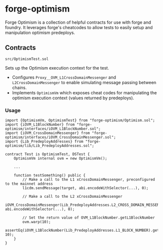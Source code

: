 # forge-optimism

Forge Optimism is a collection of helpful contracts for use with forge and foundry. It leverages forge's cheatcodes to allow tests to easily setup and manipulation optimism predeploys.

## Contracts

`src/OptimismTest.sol`

Sets up the Optimism execution context for the test.

- Configures `Proxy__OVM_L1CrossDomainMessenger` and `L2CrossDomainMessenger` to enable simulating message passing between chains.
- Implements `OptimismVm` which exposes cheat codes for manipulating the optimism execution context (values returned by predeploys).

### Usage

```solidity
import {OptimismVm, OptimismTest} from "forge-optimism/Optimism.sol";
import {iOVM_L1BlockNumber} from "forge-optimism/interfaces/iOVM_L1BlockNumber.sol";
import {iOVM_CrossDomainMessenger} from "forge-optimism/interfaces/iOVM_CrossDomainMessenger.sol";
import {Lib_PredeployAddresses} from "forge-optimism/lib/Lib_PredeployAddresses.sol";

contract Test is OptimismTest, DSTest {
    OptimismVm internal ovm = new OptimismVm();

    ...

    function testSomething() public {
        // Make a call to the L1 xCrossDomainMessenger, preconfigured to the mainnet address
        l1cdm.sendMessage(target, abi.encodeWithSelector(...), 0);

        // Make a call to the L2 xCrossDomainMessenger
        iOVM_CrossDomainMessenger(Lib_PredeployAddresses.L2_CROSS_DOMAIN_MESSENGER).sendMessage(target, abi.encodeWithSelector(...), 0);

        // Set the return value of OVM_L1BlockNumber.getL1BlockNumber
        ovm.warp(10);
        assertEq(iOVM_L1BlockNumber(Lib_PredeployAddresses.L1_BLOCK_NUMBER).getL1BlockNumber(), 10);
    }
}
```
